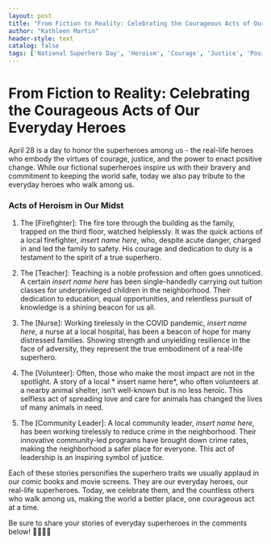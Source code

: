 ```yaml
---
layout: post
title: "From Fiction to Reality: Celebrating the Courageous Acts of Our Everyday Heroes"
author: "Kathleen Martin"
header-style: text
catalog: false
tags: ['National Superhero Day', 'Heroism', 'Courage', 'Justice', 'Positive Change', 'Real-Life Heroes', 'Fictional Heroes']
---
```


# From Fiction to Reality: Celebrating the Courageous Acts of Our Everyday Heroes

April 28 is a day to honor the superheroes among us - the real-life heroes who embody the virtues of courage, justice, and the power to enact positive change. While our fictional superheroes inspire us with their bravery and commitment to keeping the world safe, today we also pay tribute to the everyday heroes who walk among us.

### Acts of Heroism in Our Midst

1. The [Firefighter]: The fire tore through the building as the family, trapped on the third floor, watched helplessly. It was the quick actions of a local firefighter, *insert name here*, who, despite acute danger, charged in and led the family to safety. His courage and dedication to duty is a testament to the spirit of a true superhero.

2. The [Teacher]: Teaching is a noble profession and often goes unnoticed. A certain *insert name here* has been single-handedly carrying out tuition classes for underprivileged children in the neighborhood. Their dedication to education, equal opportunities, and relentless pursuit of knowledge is a shining beacon for us all.

3. The [Nurse]: Working tirelessly in the COVID pandemic, *insert name here*, a nurse at a local hospital, has been a beacon of hope for many distressed families. Showing strength and unyielding resilience in the face of adversity, they represent the true embodiment of a real-life superhero.

4. The [Volunteer]: Often, those who make the most impact are not in the spotlight. A story of a local * insert name here*, who often volunteers at a nearby animal shelter, isn’t well-known but is no less heroic. This selfless act of spreading love and care for animals has changed the lives of many animals in need.

5. The [Community Leader]: A local community leader, *insert name here*, has been working tirelessly to reduce crime in the neighborhood. Their innovative community-led programs have brought down crime rates, making the neighborhood a safer place for everyone. This act of leadership is an inspiring symbol of justice.

Each of these stories personifies the superhero traits we usually applaud in our comic books and movie screens. They are our everyday heroes, our real-life superheroes. Today, we celebrate them, and the countless others who walk among us, making the world a better place, one courageous act at a time.

Be sure to share your stories of everyday superheroes in the comments below! 🦸‍♂️🦸‍♀️